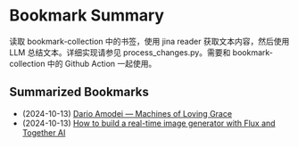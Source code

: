 # Bookmark Summary 
读取 bookmark-collection 中的书签，使用 jina reader 获取文本内容，然后使用 LLM 总结文本。详细实现请参见 process_changes.py。需要和 bookmark-collection 中的 Github Action 一起使用。
    
## Summarized Bookmarks
- (2024-10-13) [Dario Amodei — Machines of Loving Grace](2024/10/2024-10-13-dario-amodei-—-machines-of-loving-grace.md)
- (2024-10-13) [How to build a real-time image generator with Flux and Together AI](2024/10/2024-10-13-how-to-build-a-real-time-image-generator-with-flux-and-together-ai.md)
